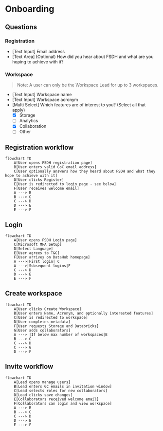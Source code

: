 # Onboarding

## Questions

### Registration

- [Text Input] Email address
- [Text Area] (Optional) How did you hear about FSDH and what are you hoping to achieve with it?

### Workspace

> Note: A user can only be the Workspace Lead for up to 3 workspaces.

- [Text Input] Workspace name
- [Text Input] Workspace acronym
- [Multi Select] Which features are of interest to you? (Select all that apply)
  - [x] Storage
  - [ ] Analytics
  - [x] Collaboration
  - [ ] Other

## Registration workflow
```mermaid
flowchart TD
    A[User opens FSDH registration page]
    B[User enters valid GoC email address]
    C[User optionally answers how they heard about FSDH and what they hope to achieve with it]
    D[User clicks Register]
    E[User is redirected to login page - see below]
    F[User receives welcome email]
    A ---> B
    B ---> C
    C ---> D
    D ---> E    
    E ---> F
```

## Login
```mermaid
flowchart TD 
    A[User opens FSDH Login page]
    C[Microsoft MFA Setup]
    D[Select Language]
    E[User agrees to T&C]
    F[User arrives on DataHub homepage]
    A --->|First login| C
    A --->|Subsequent logins|F
    C ---> D
    D ---> E
    E ---> F

```

## Create workspace

```mermaid
flowchart TD
    A[User clicks Create Workspace]
    B[User enters Name, Acronym, and optionally interested features]
    C[User is redirected to workspace]
    D[User completes metadata]
    F[User requests Storage and Databricks]
    G[User adds collaborators]
    A ---> |If below max number of workspaces|B
    B ---> C
    C ---> D
    C ---> G
    D ---> F
```

## Invite workflow
```mermaid
flowchart TD
    A[Lead opens manage users]
    B[Lead enters GC emails in invitation window]
    C[Lead selects roles for new collaborators]
    D[Lead clicks save changes]
    E[Collaborators received welcome email]
    F[Collaborators can login and view workspace]
    A ---> B
    B ---> C
    C ---> D
    D ---> E
    E ---> F
```